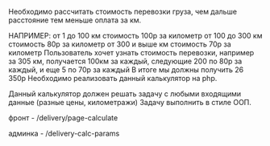 Необходимо рассчитать стоимость перевозки груза, чем дальше расстояние тем меньше оплата за км. 

НАПРИМЕР: от 1 до 100 км стоимость 100р за километр от 100 до 300 км стоимость 80р за километр от 300 и выше км стоимость 70р за километр  Пользователь хочет узнать стоимость перевозки, например за 305 км,  получается 100км за каждый,  следующие 200 по 80р за каждый,  и еще 5 по 70р за каждый  В итоге мы должны получить  26 350р  Необходимо реализовать данный калькулятор на php. 

Данный калькулятор должен решать задачу с любыми входящими данные (разные цены, километражи) Задачу выполнить в стиле ООП. 

фронт - /delivery/page-calculate

админка - /delivery-calc-params